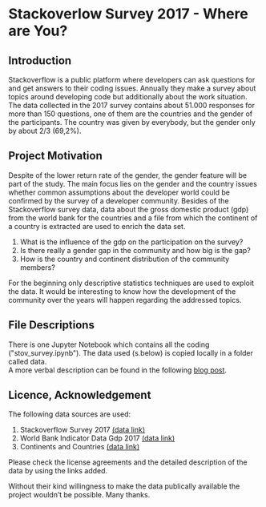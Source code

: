 # Stackoverlow Survey 2017 - Where are You?

## Introduction 
Stackoverflow is a public platform where developers can ask questions for and get answers to their coding issues. Annually they make a survey about topics around developing code but additionally about the work situation. The data collected in the 2017 survey contains about 51.000 responses for more than 150 questions, one of them are the countries and the gender of the participants.  The country was given by everybody, but the gender only by about 2/3 (69,2%). 

## Project Motivation 
Despite of the lower return rate of the gender, the gender feature will be part of the study. The main focus lies on the gender and the country issues whether common assumptions about the developer world could be confirmed by the survey of a developer community. 
Besides of the Stackoverflow survey data, data about the gross domestic product (gdp) from the world bank for the countries and a file from which the continent of a country is extracted are used to enrich the data set. 

1.	What is the influence of the gdp on the participation on the survey? 
2.	Is there really a gender gap in the community and how big is the gap?
3.	How is the country and continent distribution of the community members? 

For the beginning only descriptive statistics techniques are used to exploit the data. It would be interesting to know how the development of the community over the years will happen regarding the addressed topics. 


## File Descriptions 
There is one Jupyter Notebook which contains all the coding ("stov_survey.ipynb"). The data used (s.below) is copied locally in a folder called data.  
A more verbal description can be found in the following [blog post](https://medium.com/@wkudac/stackoverflow-survey-2017-where-are-you-f802d450fa1).

## Licence, Acknowledgement 
The following data sources are used: 
1. Stackoverflow Survey 2017 
   [(data link)]( https://www.kaggle.com/stackoverflow/so-survey-2017/data)
2. World Bank Indicator Data Gdp 2017
   [(data link)]( https://data.worldbank.org/indicator ) 
3. Continents and Countries
   [(data link)]( https://statisticstimes.com/geography/countries-by-continents.php )

Please check the license agreements and the detailed description of the data by using the links added.

Without their kind willingness to make the data publically available the project wouldn’t be possible. Many thanks.

